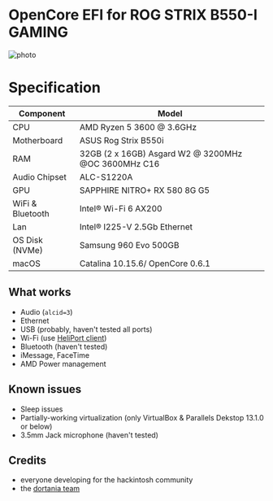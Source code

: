 # OpenCore EFI for ROG STRIX B550-I GAMING

![photo](https://github.com/huukhai/hackintosh-rog-b550i/raw/master/Pictures/b550i-rog.png)

# Specification

| **Component** | **Model** |
| ------------- | --------- |
| CPU | AMD Ryzen 5 3600 @ 3.6GHz |
| Motherboard | ASUS Rog Strix B550i |
| RAM | 32GB (2 x 16GB) Asgard W2 @ 3200MHz @OC 3600MHz C16|
| Audio Chipset | ALC-S1220A |
| GPU | SAPPHIRE NITRO+ RX 580 8G G5 |
| WiFi & Bluetooth | Intel® Wi-Fi 6 AX200 |
| Lan |  Intel® I225-V 2.5Gb Ethernet |
| OS Disk (NVMe) | Samsung 960 Evo 500GB |
| macOS | Catalina 10.15.6/ OpenCore 0.6.1

## What works
- Audio (`alcid=3`)
- Ethernet
- USB (probably, haven't tested all ports)
- Wi-Fi (use [HeliPort client](https://github.com/OpenIntelWireless/HeliPort))
- Bluetooth (haven't tested)
- iMessage, FaceTime
- AMD Power management

## Known issues
- Sleep issues
- Partially-working virtualization (only VirtualBox & Parallels Dekstop 13.1.0 or below)
- 3.5mm Jack microphone (haven't tested)

## Credits
- everyone developing for the hackintosh community
- the [dortania team](https://github.com/orgs/dortania/people)

